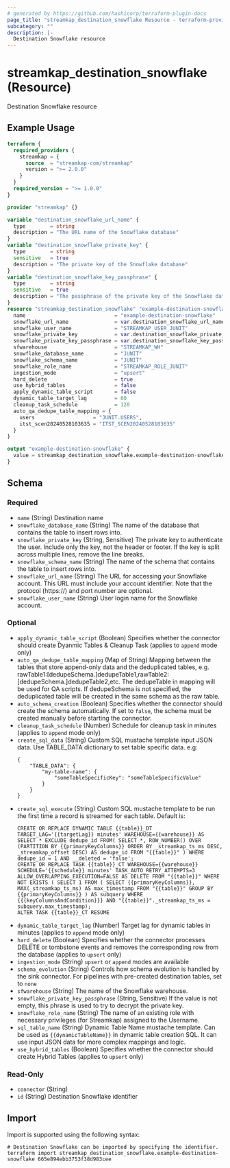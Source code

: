 ```yaml
---
# generated by https://github.com/hashicorp/terraform-plugin-docs
page_title: "streamkap_destination_snowflake Resource - terraform-provider-streamkap"
subcategory: ""
description: |-
  Destination Snowflake resource
---
```


# streamkap_destination_snowflake (Resource)

Destination Snowflake resource

## Example Usage

```terraform
terraform {
  required_providers {
    streamkap = {
      source  = "streamkap-com/streamkap"
      version = ">= 2.0.0"
    }
  }
  required_version = ">= 1.0.0"
}

provider "streamkap" {}

variable "destination_snowflake_url_name" {
  type        = string
  description = "The URL name of the Snowflake database"
}
variable "destination_snowflake_private_key" {
  type        = string
  sensitive   = true
  description = "The private key of the Snowflake database"
}
variable "destination_snowflake_key_passphrase" {
  type        = string
  sensitive   = true
  description = "The passphrase of the private key of the Snowflake database"
}
resource "streamkap_destination_snowflake" "example-destination-snowflake" {
  name                             = "example-destination-snowflake"
  snowflake_url_name               = var.destination_snowflake_url_name
  snowflake_user_name              = "STREAMKAP_USER_JUNIT"
  snowflake_private_key            = var.destination_snowflake_private_key
  snowflake_private_key_passphrase = var.destination_snowflake_key_passphrase
  sfwarehouse                      = "STREAMKAP_WH"
  snowflake_database_name          = "JUNIT"
  snowflake_schema_name            = "JUNIT"
  snowflake_role_name              = "STREAMKAP_ROLE_JUNIT"
  ingestion_mode                   = "upsert"
  hard_delete                      = true
  use_hybrid_tables                = false
  apply_dynamic_table_script       = false
  dynamic_table_target_lag         = 60
  cleanup_task_schedule            = 120
  auto_qa_dedupe_table_mapping = {
    users                   = "JUNIT.USERS",
    itst_scen20240528103635 = "ITST_SCEN20240528103635"
  }
}

output "example-destination-snowflake" {
  value = streamkap_destination_snowflake.example-destination-snowflake.id
}
```

<!-- schema generated by tfplugindocs -->
## Schema

### Required

- `name` (String) Destination name
- `snowflake_database_name` (String) The name of the database that contains the table to insert rows into.
- `snowflake_private_key` (String, Sensitive) The private key to authenticate the user. Include only the key, not the header or footer. If the key is split across multiple lines, remove the line breaks.
- `snowflake_schema_name` (String) The name of the schema that contains the table to insert rows into.
- `snowflake_url_name` (String) The URL for accessing your Snowflake account. This URL must include your account identifier. Note that the protocol (https://) and port number are optional.
- `snowflake_user_name` (String) User login name for the Snowflake account.

### Optional

- `apply_dynamic_table_script` (Boolean) Specifies whether the connector should create Dyanmic Tables & Cleanup Task (applies to `append` mode only)
- `auto_qa_dedupe_table_mapping` (Map of String) Mapping between the tables that store append-only data and the deduplicated tables, e.g. rawTable1:[dedupeSchema.]dedupeTable1,rawTable2:[dedupeSchema.]dedupeTable2,etc. The dedupeTable in mapping will be used for QA scripts. If dedupeSchema is not specified, the deduplicated table will be created in the same schema as the raw table.
- `auto_schema_creation` (Boolean) Specifies whether the connector should create the schema automatically. If set to `false`, the schema must be created manually before starting the connector.
- `cleanup_task_schedule` (Number) Schedule for cleanup task in minutes (applies to `append` mode only)
- `create_sql_data` (String) Custom SQL mustache template input JSON data. Use TABLE_DATA dictionary to set table specific data. e.g:
	```
	{
	    "TABLE_DATA": {
	        "my-table-name": {
	            "someTableSpecificKey": "someTableSpecificValue"
	        }
	    }
	}
	```
- `create_sql_execute` (String) Custom SQL mustache template to be run the first time a record is streamed for each table. Default is: 
	```
	CREATE OR REPLACE DYNAMIC TABLE {{table}}_DT TARGET_LAG='{{targetLag}} minutes' WAREHOUSE={{warehouse}} AS SELECT * EXCLUDE dedupe_id FROM( SELECT *, ROW_NUMBER() OVER (PARTITION BY {{primaryKeyColumns}} ORDER BY _streamkap_ts_ms DESC, _streamkap_offset DESC) AS dedupe_id FROM "{{table}}" ) WHERE dedupe_id = 1 AND __deleted = 'false';
	CREATE OR REPLACE TASK {{table}}_CT WAREHOUSE={{warehouse}} SCHEDULE='{{schedule}} minutes' TASK_AUTO_RETRY_ATTEMPTS=3 ALLOW_OVERLAPPING_EXECUTION=FALSE AS DELETE FROM "{{table}}" WHERE NOT EXISTS ( SELECT 1 FROM ( SELECT {{primaryKeyColumns}}, MAX(_streamkap_ts_ms) AS max_timestamp FROM "{{table}}" GROUP BY {{primaryKeyColumns}} ) AS subquery WHERE {{{keyColumnsAndCondition}}} AND "{{table}}"._streamkap_ts_ms = subquery.max_timestamp);
	ALTER TASK {{table}}_CT RESUME
	```
- `dynamic_table_target_lag` (Number) Target lag for dynamic tables in minutes (applies to `append` mode only)
- `hard_delete` (Boolean) Specifies whether the connector processes DELETE or tombstone events and removes the corresponding row from the database (applies to `upsert` only)
- `ingestion_mode` (String) `upsert` or `append` modes are available
- `schema_evolution` (String) Controls how schema evolution is handled by the sink connector. For pipelines with pre-created destination tables, set to `none`
- `sfwarehouse` (String) The name of the Snowflake warehouse.
- `snowflake_private_key_passphrase` (String, Sensitive) If the value is not empty, this phrase is used to try to decrypt the private key.
- `snowflake_role_name` (String) The name of an existing role with necessary privileges (for Streamkap) assigned to the Username.
- `sql_table_name` (String) Dynamic Table Name mustache template. Can be used as `{{dynamicTableName}}` in dynamic table creation SQL. It can use input JSON data for more complex mappings and logic.
- `use_hybrid_tables` (Boolean) Specifies whether the connector should create Hybrid Tables (applies to `upsert` only)

### Read-Only

- `connector` (String)
- `id` (String) Destination Snowflake identifier

## Import

Import is supported using the following syntax:

```shell
# Destination Snowflake can be imported by specifying the identifier.
terraform import streamkap_destination_snowflake.example-destination-snowflake 665e894ebb3753f38d983cee
```

